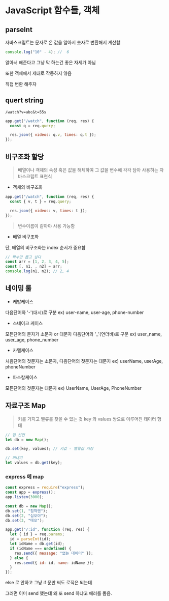 # JavaScript 함수들, 객체

## parseInt

자바스크립트는 문자로 온 값을 알아서 숫자로 변환해서 계산함

```js
console.log("10" - 4); //  6
```

알아서 해준다고 그냥 막 하는건 좋은 자세가 아님

또한 객체에서 제대로 작동하지 않음

직접 변환 해주자

## quert string

`/watch?v=abc&t=55s`

```js
app.get("/watch", function (req, res) {
  const q = req.query;

  res.json({ videos: q.v, times: q.t });
});
```

## 비구조화 할당

> 배열이나 객체의 속성 혹은 값을 해체하여 그 값을 변수에 각각 담아 사용하는 자바스크립트 표현식

- 객체의 비구조화

```js
app.get("/watch", function (req, res) {
  const { v, t } = req.query;

  res.json({ videos: v, times: t });
});
```

> 변수이름이 같아야 사용 가능함

- 배열 비구조화

단, 배열의 비구조화는 index 순서가 중요함

```js
// 짝수만 뽑고 싶다
const arr = [1, 2, 3, 4, 5];
const [, n1, , n2] = arr;
console.log(n1, n2); // 2, 4
```

## 네이밍 룰

- 케밥케이스

다음단어와 '-'(대시)로 구분
ex) user-name, user-age, phone-number

- 스네이크 케이스

모든단어의 문자가 소문자 or 대문자
다음단어와 '\_'(언더바)로 구분
ex) user_name, user_age, phone_number

- 카멜케이스

처음단어의 첫문자는 소문자, 다음단어의 첫문자는 대문자
ex) userName, userAge, phoneNumber

- 파스칼케이스

모든단어의 첫문자는 대문자
ex) UserName, UserAge, PhoneNumber

## 자료구조 Map

> 키를 가지고 밸류를 찾을 수 있는 것
> key 와 values 쌍으로 이루어진 데이터 형태

```js
// 맵 선언
let db = new Map();

db.set(key, values); // 키값 - 밸류값 저장

// 꺼내기
let values = db.get(key);
```

### express 에 map

```js
const express = require("express");
const app = express();
app.listen(3000);

const db = new Map();
db.set(1, "침착맨");
db.set(2, "십오야");
db.set(3, "테오");

app.get("/:id", function (req, res) {
  let { id } = req.params;
  id = parseInt(id);
  let idName = db.get(id);
  if (idName === undefined) {
    res.send({ message: "없는 데이터" });
  } else {
    res.send({ id: id, name: idName });
  }
});
```

else 로 안하고 그냥 if 문만 써도 로직은 되는데

그러면 이미 send 했는데 왜 또 send 하냐고 에러를 뿜음.
